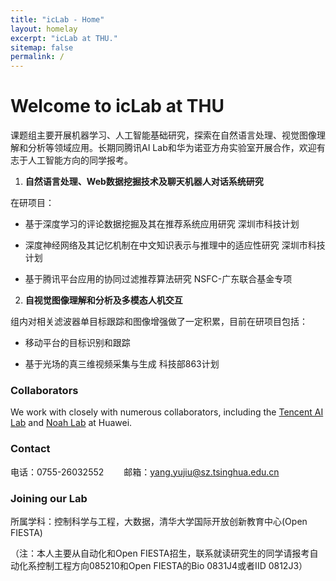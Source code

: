 ```yaml
---
title: "icLab - Home"
layout: homelay
excerpt: "icLab at THU."
sitemap: false
permalink: /
---
```


# Welcome to icLab at THU

课题组主要开展机器学习、人工智能基础研究，探索在自然语言处理、视觉图像理解和分析等领域应用。长期同腾讯AI Lab和华为诺亚方舟实验室开展合作，欢迎有志于人工智能方向的同学报考。

1. **自然语言处理、Web数据挖掘技术及聊天机器人对话系统研究**

在研项目：

- 基于深度学习的评论数据挖掘及其在推荐系统应用研究   深圳市科技计划

- 深度神经网络及其记忆机制在中文知识表示与推理中的适应性研究   深圳市科技计划

- 基于腾讯平台应用的协同过滤推荐算法研究       NSFC-广东联合基金专项

2. **自视觉图像理解和分析及多模态人机交互**

组内对相关滤波器单目标跟踪和图像增强做了一定积累，目前在研项目包括：

- 移动平台的目标识别和跟踪                        

- 基于光场的真三维视频采集与生成      科技部863计划


### Collaborators
We work with closely with numerous collaborators, including the [Tencent AI Lab](https://ai.tencent.com/) and [Noah Lab](www.noahlab.com.hk) at Huawei.

### Contact
电话：0755-26032552　　
邮箱：yang.yujiu@sz.tsinghua.edu.cn

### Joining our Lab
所属学科：控制科学与工程，大数据，清华大学国际开放创新教育中心(Open FIESTA) 

（注：本人主要从自动化和Open FIESTA招生，联系就读研究生的同学请报考自动化系控制工程方向085210和Open FIESTA的Bio 0831J4或者IID 0812J3）






